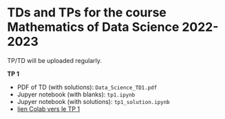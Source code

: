 # TDs and TPs for the course Mathematics of Data Science 2022-2023

TP/TD will be uploaded regularly.

**TP 1**
- PDF of TD (with solutions): `Data_Science_TD1.pdf`
- Jupyer notebook (with blanks): `tp1.ipynb`
- Jupyer notebook (with solutions): `tp1_solution.ipynb`
- [lien Colab vers le TP 1](https://colab.research.google.com/github/gjhuizing/tp_data_science/blob/main/tp1.ipynb)
